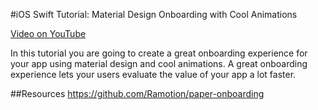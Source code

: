 #iOS Swift Tutorial: Material Design Onboarding with Cool Animations

[Video on YouTube](https://youtu.be/G5UkS4Mrepo)

In this tutorial you are going to create a great onboarding experience for your app using material design and cool animations. A great onboarding experience lets your users evaluate the value of your app a lot faster.

##Resources
https://github.com/Ramotion/paper-onboarding
